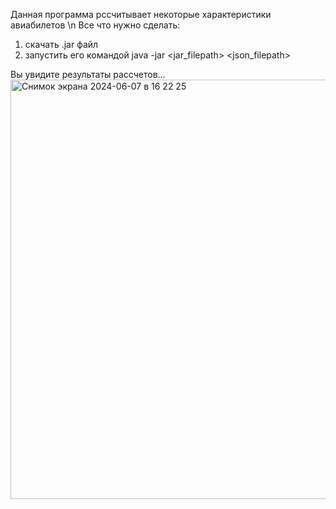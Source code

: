 Данная программа рссчитывает некоторые характеристики авиабилетов \n
Все что нужно сделать:
1) скачать .jar файл
2) запустить его командой java -jar <jar_filepath> <json_filepath>

Вы увидите результаты рассчетов...
<img width="671" alt="Снимок экрана 2024-06-07 в 16 22 25" src="https://github.com/Futitisme/java_test/assets/110248772/4e9aed86-9867-44de-94cb-355f4188cc15">
